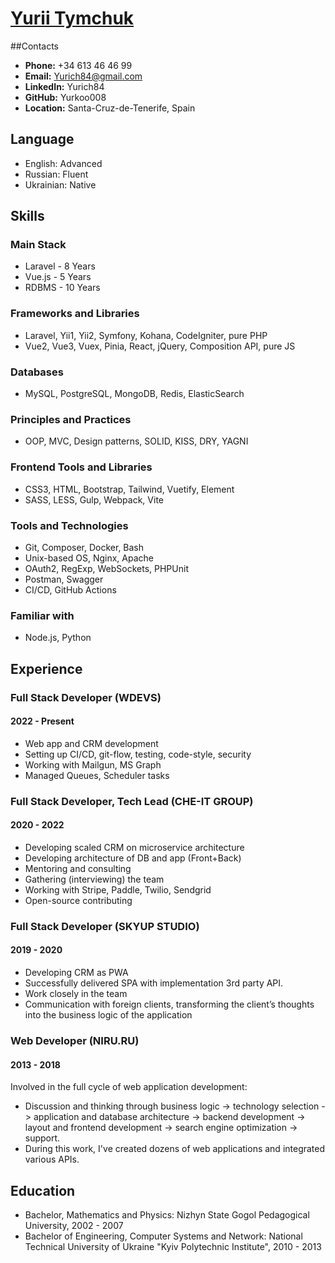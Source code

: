 # [Yurii Tymchuk](yurich84.github.io)

##Contacts

- **Phone:** +34 613 46 46 99 
- **Email:** Yurich84@gmail.com
- **LinkedIn:** Yurich84
- **GitHub:** Yurkoo008
- **Location:** Santa-Cruz-de-Tenerife, Spain

## Language

- English: Advanced
- Russian: Fluent
- Ukrainian: Native

## Skills

### Main Stack

- Laravel - 8 Years
- Vue.js - 5 Years
- RDBMS - 10 Years

### Frameworks and Libraries

- Laravel, Yii1, Yii2, Symfony, Kohana, CodeIgniter, pure PHP
- Vue2, Vue3, Vuex, Pinia, React, jQuery, Composition API, pure JS

### Databases

- MySQL, PostgreSQL, MongoDB, Redis, ElasticSearch

### Principles and Practices

- OOP, MVC, Design patterns, SOLID, KISS, DRY, YAGNI

### Frontend Tools and Libraries

- CSS3, HTML, Bootstrap, Tailwind, Vuetify, Element
- SASS, LESS, Gulp, Webpack, Vite

### Tools and Technologies

- Git, Composer, Docker, Bash
- Unix-based OS, Nginx, Apache
- OAuth2, RegExp, WebSockets, PHPUnit
- Postman, Swagger
- CI/CD, GitHub Actions

### Familiar with

- Node.js, Python

## Experience

### Full Stack Developer (WDEVS)
#### 2022 - Present

- Web app and CRM development
- Setting up CI/CD, git-flow, testing, code-style, security
- Working with Mailgun, MS Graph
- Managed Queues, Scheduler tasks

### Full Stack Developer, Tech Lead (CHE-IT GROUP)
#### 2020 - 2022

- Developing scaled CRM on microservice architecture
- Developing architecture of DB and app (Front+Back)
- Mentoring and consulting
- Gathering (interviewing) the team
- Working with Stripe, Paddle, Twilio, Sendgrid
- Open-source contributing

### Full Stack Developer (SKYUP STUDIO)
#### 2019 - 2020

- Developing CRM as PWA
- Successfully delivered SPA with implementation 3rd party API.
- Work closely in the team
- Communication with foreign clients, transforming the client’s thoughts into the business logic of the application

### Web Developer (NIRU.RU)
#### 2013 - 2018

Involved in the full cycle of web application development:

- Discussion and thinking through business logic -> technology selection -> application and database architecture -> backend development -> layout and frontend development -> search engine optimization -> support.
- During this work, I've created dozens of web applications and integrated various APIs.

## Education

- Bachelor, Mathematics and Physics: Nizhyn State Gogol Pedagogical University, 2002 - 2007
- Bachelor of Engineering, Computer Systems and Network: National Technical University of Ukraine "Kyiv Polytechnic Institute", 2010 - 2013
